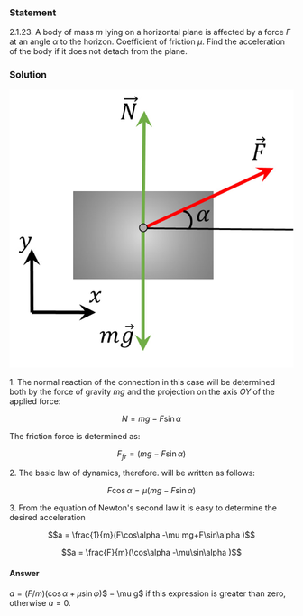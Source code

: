 ###  Statement 

$2.1.23.$ A body of mass $m$ lying on a horizontal plane is affected by a force $F$ at an angle $\alpha$ to the horizon. Coefficient of friction $\mu$. Find the acceleration of the body if it does not detach from the plane. 

### Solution

![ Forces acting on the body |691x676, 42%](../../img/2.1.23/sol.jpg)

1\. The normal reaction of the connection in this case will be determined both by the force of gravity $mg$ and the projection on the axis $OY$ of the applied force: 

$$N=mg-F \sin\alpha$$ 

The friction force is determined as: 

$$F_{fr} = (mg-F \sin\alpha )$$ 

2\. The basic law of dynamics, therefore. will be written as follows: 

$$F \cos\alpha = \mu (mg-F \sin\alpha )$$ 

3\. From the equation of Newton's second law it is easy to determine the desired acceleration 

$$a = \frac{1}{m}(F\cos\alpha -\mu mg+F\sin\alpha )$$ 

$$a = \frac{F}{m}(\cos\alpha -\mu\sin\alpha )$$ 

#### Answer

$a = (F/m)(\cos\alpha + \mu\sin\varphi)$$ − \mu g$ if this expression is greater than zero, otherwise $a = 0$. 
